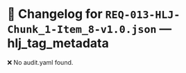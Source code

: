 # 📝 Changelog for `REQ-013-HLJ-Chunk_1-Item_8-v1.0.json` — **hlj_tag_metadata**

❌ No audit.yaml found.
